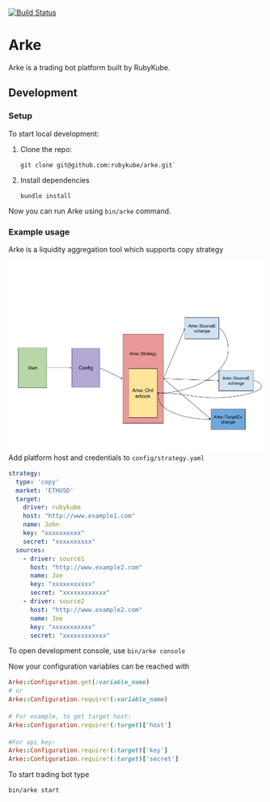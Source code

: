 [![Build Status](https://ci.microkube.com/api/badges/rubykube/arke/status.svg)](https://ci.microkube.com/rubykube/arke)

# Arke

Arke is a trading bot platform built by RubyKube.

## Development

### Setup

To start local development:

1. Clone the repo:
   ```shell
   git clone git@github.com:rubykube/arke.git`
   ```
2. Install dependencies
   ```shell
   bundle install
   ```

Now you can run Arke using `bin/arke` command.

### Example usage

Arke is a liquidity aggregation tool which supports copy strategy

![ArkeStructure](.assets/ArkeStructure.jpg)Add platform host and credentials to `config/strategy.yaml`

```yaml
strategy:
  type: 'copy'
  market: 'ETHUSD'
  target:
    driver: rubykube
    host: "http://www.example1.com"
    name: John
    key: "xxxxxxxxxx"
    secret: "xxxxxxxxxx"
  sources:
    - driver: source1
      host: "http://www.example2.com"
      name: Joe
      key: "xxxxxxxxxxx"
      secret: "xxxxxxxxxxxx"
    - driver: source2
      host: "http://www.example2.com"
      name: Joe
      key: "xxxxxxxxxxx"
      secret: "xxxxxxxxxxxx"
```

To open development console, use `bin/arke console`

Now your configuration variables can be reached with
```ruby
Arke::Configuration.get(:variable_name)
# or
Arke::Configuration.require!(:variable_name)

# For example, to get target host:
Arke::Configuration.require!(:target)['host']

#For api key:
Arke::Configuration.require!(:target)['key']
Arke::Configuration.require!(:target)['secret']
```

To start trading bot type

```shell
bin/arke start
```
